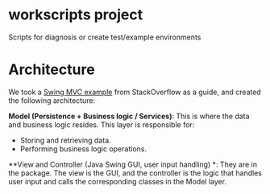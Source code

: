 # workscripts project
Scripts for diagnosis or create test/example environments

# Architecture 
We took a [Swing MVC example](Swing%20MVC%20Example.md) from StackOverflow as a guide, and created the following
architecture:

**Model (Persistence + Business logic / Services)**: This is where the data and business logic resides. 
This layer is responsible for:
- Storing and retrieving data.
- Performing business logic operations.

**View and Controller (Java Swing GUI, user input handling) *: They are in the [](gui) package. 
The view is the GUI, and the controller is the logic that handles user input and 
calls the corresponding classes in the Model layer.